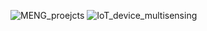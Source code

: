 ![MENG_proejcts](https://github.com/user-attachments/assets/0ae25676-f09d-4b33-a0b0-a2138b37e3dd)
![IoT_device_multisensing](https://github.com/user-attachments/assets/107d9d3c-65f1-4620-b1ab-ea392bfbae0f)
